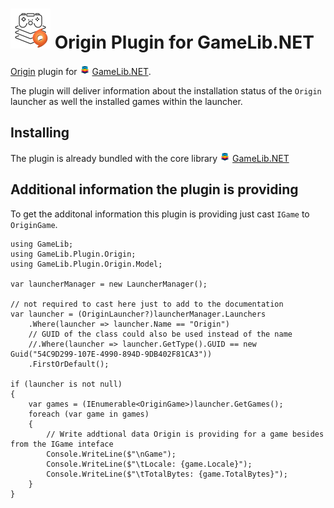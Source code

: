 ![GameLib.NET](Resources/GameLibPluginLogo64px.png "GameLib.NET Origin") 
Origin Plugin for GameLib.NET
======

[Origin](https://www.origin.com) plugin for ![GameLib.NET](../../Resources/GameLibNET-Logo-16px.png "GameLib.NET") [GameLib.NET](README.md).

The plugin will deliver information about the installation status of the `Origin` launcher as well the installed games within the launcher.

## Installing

The plugin is already bundled with the core library ![GameLib.NET](../../Resources/GameLibNET-Logo-16px.png "GameLib.NET") [GameLib.NET](README.md)

## Additional information the plugin is providing

To get the additonal information this plugin is providing just cast `IGame` to `OriginGame`.


```CSharp
using GameLib;
using GameLib.Plugin.Origin;
using GameLib.Plugin.Origin.Model;

var launcherManager = new LauncherManager();

// not required to cast here just to add to the documentation
var launcher = (OriginLauncher?)launcherManager.Launchers
    .Where(launcher => launcher.Name == "Origin")
    // GUID of the class could also be used instead of the name
    //.Where(launcher => launcher.GetType().GUID == new Guid("54C9D299-107E-4990-894D-9DB402F81CA3"))
    .FirstOrDefault();

if (launcher is not null)
{
    var games = (IEnumerable<OriginGame>)launcher.GetGames();
    foreach (var game in games)
    {
        // Write addtional data Origin is providing for a game besides from the IGame inteface
        Console.WriteLine($"\nGame");
        Console.WriteLine($"\tLocale: {game.Locale}");
        Console.WriteLine($"\tTotalBytes: {game.TotalBytes}");
    }
}
```